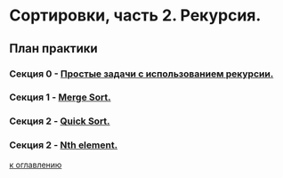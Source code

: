 # Сортировки, часть 2. Рекурсия.

## План практики

### Секция 0 - [Простые задачи с использованием рекурсии.](md/0.md)
### Секция 1 - [Merge Sort.](md/1.md)
### Секция 2 - [Quick Sort.](md/2.md)
### Секция 2 - [Nth element.](md/3.md)

[к оглавлению](../../TOC.md)
